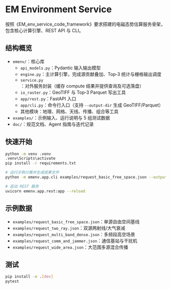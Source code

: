 # EM Environment Service

按照《EM_env_service_code_framework》要求搭建的电磁态势估算服务骨架，包含核心计算引擎、REST API 与 CLI。

## 结构概览
- `emenv/`：核心库
  - `api_models.py`：Pydantic 输入输出模型
  - `engine.py`：主计算引擎，完成源贡献叠加、Top‑3 统计与栅格输出调度
  - `service.py`：对外服务封装（缓存 compute 结果并提供查询及可选落盘）
  - `io_raster.py`：GeoTIFF 与 Top‑3 Parquet 写出工具
  - `app/rest.py`：FastAPI 入口
  - `app/cli.py`：命令行入口（支持 `--output-dir` 生成 GeoTIFF/Parquet）
  - 其他模块：地理、网格、天线、传播、组合等工具
- `examples/`：示例输入、运行说明与 5 组测试数据
- `doc/`：规范文档、Agent 指南与迭代记录

## 快速开始
```bash
python -m venv .venv
.venv\Scripts\activate
pip install -r requirements.txt

# 运行示例计算并生成成果文件
python -m emenv.app.cli examples/request_basic_free_space.json --output-dir outputs/latest

# 启动 REST 服务
uvicorn emenv.app.rest:app --reload
```

## 示例数据
- `examples/request_basic_free_space.json`：单源自由空间基线
- `examples/request_two_ray.json`：双源两射线/大气衰减
- `examples/request_multi_band_dense.json`：多频段高空场景
- `examples/request_comm_and_jammer.json`：通信基站与干扰机
- `examples/request_wide_area.json`：大范围多源混合传播

## 测试
```bash
pip install -e .[dev]
pytest
```
